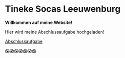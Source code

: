 # Tineke Socas Leeuwenburg

  **Willkommen auf meine Website!**
  
  Hier wird meine Abschlussaufgabe hochgeladen!

  [Abschlussaufgabe](Liste.html)


[😱😱😱😱😱😱😱](https://github.com/TinekeSocas/Computer/blob/main/IMG_3028.png)
